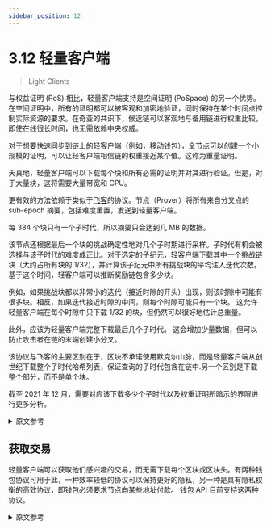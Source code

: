 ```yaml
---
sidebar_position: 12
---
```


# 3.12 轻量客户端

> Light Clients

与权益证明 (PoS) 相比，轻量客户端支持是空间证明 (PoSpace) 的另一个优势。在空间证明中，所有的证明都可以被客观和加密地验证，同时保持在某个时间点控制实际资源的要求。在奇亚的共识下，候选链可以客观地与备用链进行权重比较，即使在线很长时间，也无需依赖中央权威。

对于想要快速同步到链上的轻客户端（例如，移动钱包），全节点可以创建一个小规模的证明，可以让轻客户端相信链的权重接近某个值。这称为重量证明。

天真地，轻量客户端可以下载每个块和所有必需的证明并对其进行验证。但是，对于大量块，这将需要大量带宽和 CPU。

更有效的方法依赖于类似于[飞客](https://eprint.iacr.org/2019/226.pdf)的协议。节点（Prover）将所有来自分叉点的 sub-epoch 摘要，包括难度重置，发送到轻量客户端。

每 384 个块只有一个子时代，所以摘要只会达到几 MB 的数据。

该节点还根据最后一个块的挑战确定性地对几个子时期进行采样。子时代有机会被选择与该子时代的难度成正比。对于选定的子纪元，轻客户端下载其中一个挑战链块（大约占所有块的 1/32），并计算该子纪元中所有挑战块的平均注入迭代次数。基于这个时间，轻客户端可以推断奖励链包含多少块。

例如，如果挑战块都以非常小的迭代（接近时隙的开头）出现，则该时隙中可能有很多块。相反，如果迭代接近时隙的中间，则每个时隙可能只有一个块。
这允许轻量客户端在每个时隙中只下载 1/32 的块，但仍然可以很好地估计总重量。

此外，应该为轻量客户端完整下载最后几个子时代。
这会增加少量数据，但可以防止攻击者在链的末端创建小分叉。

该协议与飞客的主要区别在于，区块不承诺使用默克尔山脉，而是轻量客户端从创世纪下载整个子时代哈希列表，保证查询的子时代包含在链中.另一个区别是下载整个部分，而不是单个块。

截至 2021 年 12 月，需要对应该下载多少个子时代以及权重证明所暗示的界限进行更多分析。

<details>
<summary>原文参考</summary>

Light client support is another benefit of Proof of Space (PoSpace) when compared with Proof of Stake (PoS). In PoSpace, all proofs can be verified objectively and cryptographically, while maintaining the requirement to control an actual resource at a certain point in time. With Chia's consensus, a candidate chain can be compared to an alternate chain objectively for weight, even after being online for a long time, without relying on a central authority.

For light clients that want to sync up quickly to the chain (for example, mobile wallets), a full node can create a small-sized proof that can convince the light client that the weight of a chain is close to some value. This is called a proof of weight.

Naively, the light client could download every single block and all the required proofs and verify them. But, with a large number of blocks, this would require a lot of bandwidth and CPU.

A more efficient method relies on a protocol similar to [Flyclient](https://eprint.iacr.org/2019/226.pdf). The node (Prover) sends all the sub-epoch summaries from the fork point, including difficulty resets, to the light client.

There is only one sub-epoch every 384 blocks, so the summaries will only reach a few MB of data.

The node also deterministically samples several sub-epochs based on the challenge of the last block. Sub-epochs have a chance to be chosen proportional to the difficulty during that sub-epoch. For the chosen sub-epoch, the light client downloads one of the challenge chain blocks (which are approximately 1/32 of all blocks), and computes the average infusion iterations of all challenge blocks in that sub-epoch. Based on this time, the light client can extrapolate how many blocks the reward chain contains.

For example, if the challenge blocks all occur with very small iterations (close to the beginning of the slot), there are likely many blocks in that slot. Conversely, if the iterations are close to the middle of the slot, there is likely only one block per slot.
This allows the light client to only download 1/32 of the blocks in each slot, but still get a good estimate of the total weight.

Furthermore, the last few sub-epochs should be downloaded in full for the light client.
This adds a small amount of data, but prevents attackers from creating small forks at the end of the chain.

The main difference between this protocol and Flyclient is that blocks are not committed to using a Merkle mountain range, but instead the light client downloads the entire list of sub-epoch hashes from genesis, guaranteeing that the queried sub-epochs are included in the chain. Another difference is that entire sections are downloaded, as opposed to individual blocks.

As of December 2021, more analysis needs to be done on how many sub-epochs should be downloaded and what the bounds are for what the proof of weight implies.

</details>

## 获取交易

轻量客户端可以获取他们感兴趣的交易，而无需下载每个区块或区块头。有两种钱包协议可用于此，一种效率较低的协议可以保持更好的隐私，另一种是具有隐私权衡的高效协议，即钱包必须要求节点向某些地址付款。 钱包 API 目前支持这两种协议。

<details>
<summary>原文参考</summary>

- ## Obtaining Transactions

Light clients can fetch the transactions that they are interested in, without having to download every single block or block header. Two wallet protocols are available for this, a less efficient one that maintains better privacy, and a super efficient one that has a privacy tradeoff, namely that the wallet must ask a node for payments made to certain addresses. Both of these protocols are currently supported in the Wallet API.

</details>
